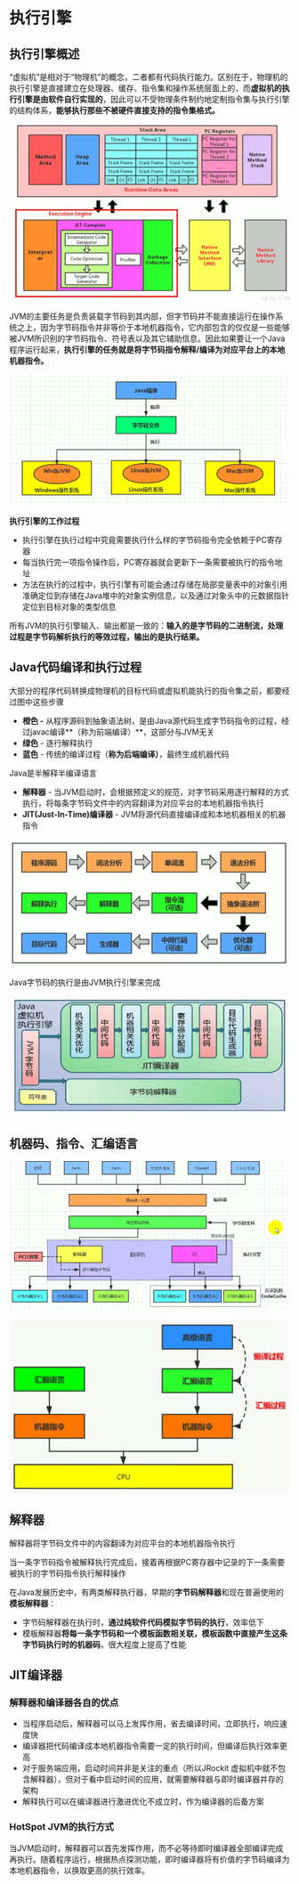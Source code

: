 # 执行引擎

## 执行引擎概述

“虚拟机”是相对于“物理机”的概念，二者都有代码执行能力。区别在于，物理机的执行引擎是直接建立在处理器、缓存、指令集和操作系统层面上的，而**虚拟机的执行引擎是由软件自行实现的**，因此可以不受物理条件制约地定制指令集与执行引擎的结构体系，**能够执行那些不被硬件直接支持的指令集格式。**

![](.gitbook/assets/screen-shot-2021-09-19-at-4.45.13-pm.png)

JVM的主要任务是负责装载字节码到其内部，但字节码并不能直接运行在操作系统之上，因为字节码指令并非等价于本地机器指令，它内部包含的仅仅是一些能够被JVM所识别的字节码指令、符号表以及其它辅助信息。因此如果要让一个Java程序运行起来，**执行引擎的任务就是将字节码指令解释/编译为对应平台上的本地机器指令。**

![](.gitbook/assets/screen-shot-2021-09-19-at-4.55.10-pm.png)

**执行引擎的工作过程**

* 执行引擎在执行过程中究竟需要执行什么样的字节码指令完全依赖于PC寄存器
* 每当执行完一项指令操作后，PC寄存器就会更新下一条需要被执行的指令地址
* 方法在执行的过程中，执行引擎有可能会通过存储在局部变量表中的对象引用准确定位到存储在Java堆中的对象实例信息，以及通过对象头中的元数据指针定位到目标对象的类型信息

所有JVM的执行引擎输入、输出都是一致的：**输入的是字节码的二进制流，处理过程是字节码解析执行的等效过程，输出的是执行结果。**

## Java代码编译和执行过程

大部分的程序代码转换成物理机的目标代码或虚拟机能执行的指令集之前，都要经过图中这些步骤

* **橙色 -** 从程序源码到抽象语法树，是由Java源代码生成字节码指令的过程，经过javac编译**（称为前端编译）**，这部分与JVM无关
* **绿色** - 逐行解释执行
* **蓝色** - 传统的编译过程（**称为后端编译）**，最终生成机器代码

Java是半解释半编译语言

* **解释器** - 当JVM启动时，会根据预定义的规范，对字节码采用逐行解释的方式执行，将每条字节码文件中的内容翻译为对应平台的本地机器指令执行
* **JIT\(Just-In-Time\)编译器** - JVM将源代码直接编译成和本地机器相关的机器指令

![](.gitbook/assets/screen-shot-2021-09-19-at-9.40.58-pm.png)

Java字节码的执行是由JVM执行引擎来完成

![](.gitbook/assets/screen-shot-2021-09-19-at-9.50.41-pm.png)

## 机器码、指令、汇编语言

![](.gitbook/assets/screen-shot-2021-09-19-at-9.59.09-pm.png)

![](.gitbook/assets/screen-shot-2021-09-19-at-10.08.20-pm.png)

## 解释器

解释器将字节码文件中的内容翻译为对应平台的本地机器指令执行

当一条字节码指令被解释执行完成后，接着再根据PC寄存器中记录的下一条需要被执行的字节码指令执行解释操作

在Java发展历史中，有两类解释执行器，早期的**字节码解释器**和现在普遍使用的**模板解释器**：

* 字节码解释器在执行时，**通过纯软件代码模拟字节码的执行**，效率低下
* 模板解释器**将每一条字节码和一个模板函数相关联，模板函数中直接产生这条字节码执行时的机器码**，很大程度上提高了性能

## JIT编译器

### 解释器和编译器各自的优点

* 当程序启动后，解释器可以马上发挥作用，省去编译时间，立即执行，响应速度快
* 编译器把代码编译成本地机器指令需要一定的执行时间，但编译后执行效率更高
* 对于服务端应用，启动时间并非是关注的重点（所以JRockit 虚拟机中就不包含解释器），但对于看中启动时间的应用，就需要解释器与即时编译器并存的架构
* 解释执行可以在编译器进行激进优化不成立时，作为编译器的后备方案

### HotSpot JVM的执行方式

当JVM启动时，解释器可以首先发挥作用，而不必等待即时编译器全部编译完成再执行。随着程序运行，根据热点探测功能，即时编译器将有价值的字节码编译为本地机器指令，以换取更高的执行效率。

